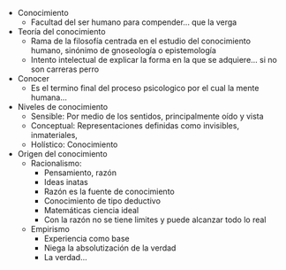 * Conocimiento
	* Facultad del ser humano para compender... que la verga
* Teoría del conocimiento
	* Rama de la filosofía centrada en el estudio del conocimiento humano, sinónimo de gnoseología o epistemología
	* Intento intelectual de explicar la forma en la que se adquiere... si no son carreras perro
* Conocer
	* Es el termino final del proceso psicologico por el cual la mente humana...
* Niveles de conocimiento
	* Sensible: Por medio de los sentidos, principalmente oído y vista
	* Conceptual: Representaciones definidas como invisibles, inmateriales,
	* Holístico: Conocimiento 
* Origen del conocimiento
	* Racionalismo:
		* Pensamiento, razón
		* Ideas inatas
		* Razón es la fuente de conocimiento
		* Conocimiento de tipo deductivo
		* Matemáticas ciencia ideal
		* Con la razón no se tiene limites y puede alcanzar todo lo real
	* Empirismo
		* Experiencia como base
		* Niega la absolutización de la verdad
		* La verdad...
